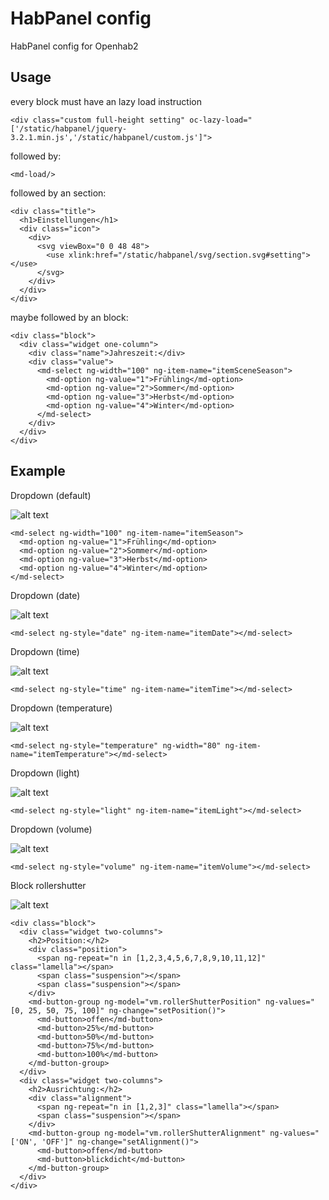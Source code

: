 # HabPanel config

HabPanel config for Openhab2

## Usage

every block must have an lazy load instruction
```
<div class="custom full-height setting" oc-lazy-load="['/static/habpanel/jquery-3.2.1.min.js','/static/habpanel/custom.js']">
```
followed by:
```
<md-load/>
```
followed by an section:
```
<div class="title">
  <h1>Einstellungen</h1>
  <div class="icon">
    <div>
      <svg viewBox="0 0 48 48">
        <use xlink:href="/static/habpanel/svg/section.svg#setting"></use>
      </svg>
    </div>
  </div>    
</div>
```
maybe followed by an block:
```
<div class="block">
  <div class="widget one-column">
    <div class="name">Jahreszeit:</div>
    <div class="value">
      <md-select ng-width="100" ng-item-name="itemSceneSeason">
        <md-option ng-value="1">Frühling</md-option>
        <md-option ng-value="2">Sommer</md-option>
        <md-option ng-value="3">Herbst</md-option>
        <md-option ng-value="4">Winter</md-option>
      </md-select>
    </div>
  </div>
</div>
```

## Example

Dropdown (default)

![alt text](https://raw.githubusercontent.com/dawys/habpanel/master/screenshots/dropdown-default.png)
```
<md-select ng-width="100" ng-item-name="itemSeason">
  <md-option ng-value="1">Frühling</md-option>
  <md-option ng-value="2">Sommer</md-option>
  <md-option ng-value="3">Herbst</md-option>
  <md-option ng-value="4">Winter</md-option>
</md-select>
```

Dropdown (date)

![alt text](https://raw.githubusercontent.com/dawys/habpanel/master/screenshots/dropdown-date.png)
```
<md-select ng-style="date" ng-item-name="itemDate"></md-select>
```

Dropdown (time)

![alt text](https://raw.githubusercontent.com/dawys/habpanel/master/screenshots/dropdown-time.png)
```
<md-select ng-style="time" ng-item-name="itemTime"></md-select>
```

Dropdown (temperature)

![alt text](https://raw.githubusercontent.com/dawys/habpanel/master/screenshots/dropdown-temperature.png)
```
<md-select ng-style="temperature" ng-width="80" ng-item-name="itemTemperature"></md-select>
```

Dropdown (light)

![alt text](https://raw.githubusercontent.com/dawys/habpanel/master/screenshots/dropdown-light.png)
```
<md-select ng-style="light" ng-item-name="itemLight"></md-select>
```

Dropdown (volume)

![alt text](https://raw.githubusercontent.com/dawys/habpanel/master/screenshots/dropdown-volume.png)
```
<md-select ng-style="volume" ng-item-name="itemVolume"></md-select>
```

Block rollershutter

![alt text](https://raw.githubusercontent.com/dawys/habpanel/master/screenshots/block-rollershutter.png)
```
<div class="block">
  <div class="widget two-columns">
    <h2>Position:</h2>
    <div class="position">
      <span ng-repeat="n in [1,2,3,4,5,6,7,8,9,10,11,12]" class="lamella"></span>
      <span class="suspension"></span>
      <span class="suspension"></span>
    </div>
    <md-button-group ng-model="vm.rollerShutterPosition" ng-values="[0, 25, 50, 75, 100]" ng-change="setPosition()">
      <md-button>offen</md-button>
      <md-button>25%</md-button>
      <md-button>50%</md-button>
      <md-button>75%</md-button>
      <md-button>100%</md-button>
    </md-button-group>
  </div>
  <div class="widget two-columns">
    <h2>Ausrichtung:</h2>
    <div class="alignment">
      <span ng-repeat="n in [1,2,3]" class="lamella"></span>
      <span class="suspension"></span>
    </div>
    <md-button-group ng-model="vm.rollerShutterAlignment" ng-values="['ON', 'OFF']" ng-change="setAlignment()">
      <md-button>offen</md-button>
      <md-button>blickdicht</md-button>
    </md-button-group>
  </div>
</div>
```
